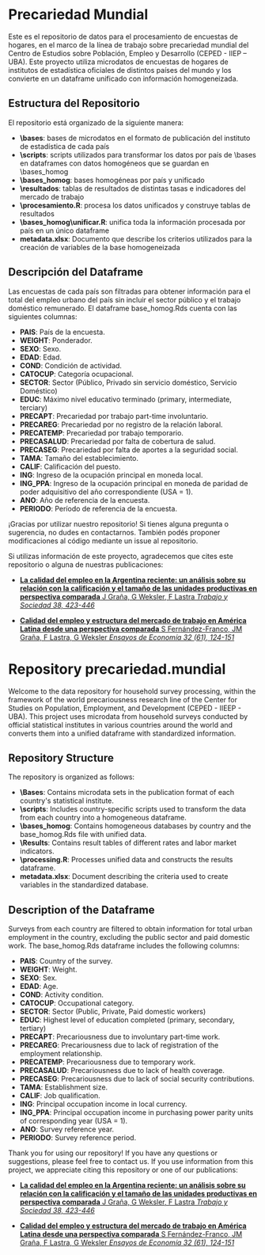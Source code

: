 # Precariedad Mundial

Este es el repositorio de datos para el procesamiento de encuestas de hogares, en el marco de la línea de trabajo sobre precariedad mundial del Centro de Estudios sobre Población, Empleo y Desarrollo (CEPED - IIEP – UBA). Este proyecto utiliza microdatos de encuestas de hogares de institutos de estadística oficiales de distintos países del mundo y los convierte en un dataframe unificado con información homogeneizada.

## Estructura del Repositorio

El repositorio está organizado de la siguiente manera:

- **\bases**: bases de microdatos en el formato de publicación del instituto de estadística de cada país
- **\scripts**: scripts utilizados para transformar los datos por país de \bases en dataframes con datos homogéneos que se guardan en \bases_homog
- **\bases_homog**: bases homogéneas por país y unificado
- **\resultados**: tablas de resultados de distintas tasas e indicadores del mercado de trabajo
- **\procesamiento.R**: procesa los datos unificados y construye tablas de resultados
- **\bases_homog\unificar.R**: unifica toda la información procesada por país en un único dataframe
- **metadata.xlsx**: Documento que describe los criterios utilizados para la creación de variables de la base homogeneizada

## Descripción del Dataframe

Las encuestas de cada país son filtradas para obtener información para el total del empleo urbano del país sin incluir el sector público y el trabajo doméstico remunerado. El dataframe base_homog.Rds cuenta con las siguientes columnas:

- **PAIS**: País de la encuesta.
- **WEIGHT**: Ponderador.
- **SEXO**: Sexo.
- **EDAD**: Edad.
- **COND**: Condición de actividad.
- **CATOCUP**: Categoría ocupacional.
- **SECTOR**: Sector (Público, Privado sin servicio doméstico, Servicio Doméstico)
- **EDUC**: Máximo nivel educativo terminado (primary, intermediate, terciary)
- **PRECAPT**: Precariedad por trabajo part-time involuntario.
- **PRECAREG**: Precariedad por no registro de la relación laboral.
- **PRECATEMP**: Precariedad por trabajo temporario.
- **PRECASALUD**: Precariedad por falta de cobertura de salud.
- **PRECASEG**: Precariedad por falta de aportes a la seguridad social.
- **TAMA**: Tamaño del establecimiento.
- **CALIF**: Calificación del puesto.
- **ING**: Ingreso de la ocupación principal en moneda local.
- **ING_PPA**: Ingreso de la ocupación principal en moneda de paridad de poder adquisitivo del año correspondiente (USA = 1).
- **ANO**: Año de referencia de la encuesta.
- **PERIODO**: Período de referencia de la encuesta.

¡Gracias por utilizar nuestro repositorio! Si tienes alguna pregunta o sugerencia, no dudes en contactarnos. También podés proponer modificaciones al código mediante un issue al repositorio. 

Si utilizas información de este proyecto, agradecemos que cites este repositorio o alguna de nuestras publicaciones:

- [**La calidad del empleo en la Argentina reciente: un análisis sobre su relación con la calificación y el tamaño de las unidades productivas en perspectiva comparada** J Graña, G Weksler, F Lastra *Trabajo y Sociedad 38, 423-446*](https://www.unse.edu.ar/trabajoysociedad/38%20GRANA%20ET%20ALT%20La%20calidad%20del%20empleo%20en%20la%20Argentina.pdf)

- [**Calidad del empleo y estructura del mercado de trabajo en América Latina desde una perspectiva comparada** S Fernández-Franco, JM Graña, F Lastra, G Weksler *Ensayos de Economía 32 (61), 124-151*](https://doi.org/10.15446/ede.v32n61.100343)






# Repository precariedad.mundial

Welcome to the data repository for household survey processing, within the framework of the world precariousness research line of the Center for Studies on Population, Employment, and Development (CEPED - IIEEP - UBA). This project uses microdata from household surveys conducted by official statistical institutes in various countries around the world and converts them into a unified dataframe with standardized information.

## Repository Structure

The repository is organized as follows:

- **\Bases**: Contains microdata sets in the publication format of each country's statistical institute.
- **\scripts**: Includes country-specific scripts used to transform the data from each country into a homogeneous dataframe.
- **\bases_homog**: Contains homogeneous databases by country and the base_homog.Rds file with unified data.
- **\Results**: Contains result tables of different rates and labor market indicators.
- **\processing.R**: Processes unified data and constructs the results dataframe.
- **metadata.xlsx**: Document describing the criteria used to create variables in the standardized database.

## Description of the Dataframe

Surveys from each country are filtered to obtain information for total urban employment in the country, excluding the public sector and paid domestic work. The base_homog.Rds dataframe includes the following columns:

- **PAIS**: Country of the survey.
- **WEIGHT**: Weight.
- **SEXO**: Sex.
- **EDAD**: Age.
- **COND**: Activity condition.
- **CATOCUP**: Occupational category.
- **SECTOR**: Sector (Public, Private, Paid domestic workers)
- **EDUC**: Highest level of education completed (primary, secondary, tertiary)
- **PRECAPT**: Precariousness due to involuntary part-time work.
- **PRECAREG**: Precariousness due to lack of registration of the employment relationship.
- **PRECATEMP**: Precariousness due to temporary work.
- **PRECASALUD**: Precariousness due to lack of health coverage.
- **PRECASEG**: Precariousness due to lack of social security contributions.
- **TAMA**: Establishment size.
- **CALIF**: Job qualification.
- **ING**: Principal occupation income in local currency.
- **ING_PPA**: Principal occupation income in purchasing power parity units of corresponding year (USA = 1).
- **ANO**: Survey reference year.
- **PERIODO**: Survey reference period.

Thank you for using our repository! If you have any questions or suggestions, please feel free to contact us. If you use information from this project, we appreciate citing this repository or one of our publications:

- [**La calidad del empleo en la Argentina reciente: un análisis sobre su relación con la calificación y el tamaño de las unidades productivas en perspectiva comparada** J Graña, G Weksler, F Lastra *Trabajo y Sociedad 38, 423-446*](https://www.unse.edu.ar/trabajoysociedad/38%20GRANA%20ET%20ALT%20La%20calidad%20del%20empleo%20en%20la%20Argentina.pdf)

- [**Calidad del empleo y estructura del mercado de trabajo en América Latina desde una perspectiva comparada** S Fernández-Franco, JM Graña, F Lastra, G Weksler *Ensayos de Economía 32 (61), 124-151*](https://doi.org/10.15446/ede.v32n61.100343)

